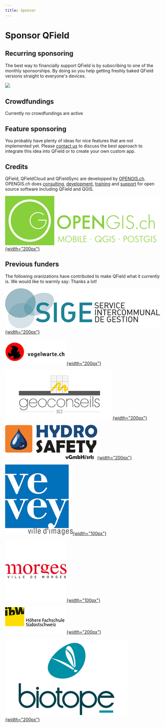 ```yaml
---
title: Sponsor
---
```


# Sponsor QField

## Recurring sponsoring
The best way to financially support QField is by subscribing to one of the monthly sponsorships. By doing so you help getting freshly baked QField versions straight to everyone's devices.

[![](https://img.shields.io/static/v1?label=Sponsor%20Now&message=%E2%9D%A4&logo=GitHub&color=%2380CC28)](https://github.com/sponsors/opengisch)


## Crowdfundings
Currently no crowdfundings are active

## Feature sponsoring
You probably have plenty of ideas for nice features that are not implemented yet. Please [contact us](https://opengis.ch/#contact) to discuss the best approach to integrate this idea into QField or to create your own custom app.


## Credits

QField, QFieldCloud and QFieldSync are developped by [OPENGIS.ch](https://www.opengis.ch/). OPENGIS.ch does [consulting](https://www.opengis.ch/training-consulting/),
[development](https://www.opengis.ch/custom-development/), [training](https://www.opengis.ch/qfield-training/) and [support](https://www.opengis.ch/qgis-support/) for open source software including QField and
QGIS.

[![OPENGIS.ch](../assets/images/opengisch_main_transparent.png){width="200px"}](http://www.opengis.ch)

## Previous funders

The following oranizations have contributed to make QField what it
currently is. We would like to warmly say: Thanks a lot!

[![SIGE](../assets/images/logo_sige.jpg){width="200px"}](http://www.sige.ch)

[![Schweizerische Vogelwarte](../assets/images/logo_vogelwarte.gif){width="200px"}](http://www.vogelwarte.ch)

[![Géoconseils SA](../assets/images/logo_geoconseils.png){width="200px"}](http://www.geoconseils.ch)

[![hydro safety srls](../assets/images/logo_hydrosafety.png){width="200px"}](http://www.hydro-safety.com/)

[![Ville de Vevey](../assets/images/logo_vevey.png){width="100px"}](http://www.vevey.ch)

[![Ville de Morges](../assets/images/logo_morges.png){width="100px"}](http://www.morges.ch)

[![ibW Höhere Fachschule Südostschweiz](../assets/images/logo_ibw.png){width="200px"}](http://www.ibw.ch)

[![Biotope](../assets/images/logo_biotope.png){width="200px"}](http://www.biotope.fr)
